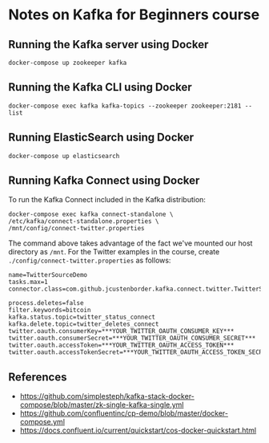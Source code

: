 # Notes on Kafka for Beginners course

## Running the Kafka server using Docker

    docker-compose up zookeeper kafka

## Running the Kafka CLI using Docker

    docker-compose exec kafka kafka-topics --zookeeper zookeeper:2181 --list

## Running ElasticSearch using Docker

    docker-compose up elasticsearch

## Running Kafka Connect using Docker

To run the Kafka Connect included in the Kafka distribution:

    docker-compose exec kafka connect-standalone \
    /etc/kafka/connect-standalone.properties \
    /mnt/config/connect-twitter.properties

The command above takes advantage of the fact we've mounted our host directory as `/mnt`.
For the Twitter examples in the course, create `./config/connect-twitter.properties` as follows:

    name=TwitterSourceDemo
    tasks.max=1
    connector.class=com.github.jcustenborder.kafka.connect.twitter.TwitterSourceConnector
    
    process.deletes=false
    filter.keywords=bitcoin
    kafka.status.topic=twitter_status_connect
    kafka.delete.topic=twitter_deletes_connect
    twitter.oauth.consumerKey=***YOUR_TWITTER_OAUTH_CONSUMER_KEY***
    twitter.oauth.consumerSecret=***YOUR_TWITTER_OAUTH_CONSUMER_SECRET***
    twitter.oauth.accessToken=***YOUR_TWITTER_OAUTH_ACCESS_TOKEN***
    twitter.oauth.accessTokenSecret=***YOUR_TWITTER_OAUTH_ACCESS_TOKEN_SECRET***

## References

* https://github.com/simplesteph/kafka-stack-docker-compose/blob/master/zk-single-kafka-single.yml
* https://github.com/confluentinc/cp-demo/blob/master/docker-compose.yml
* https://docs.confluent.io/current/quickstart/cos-docker-quickstart.html
